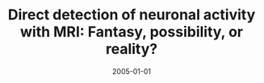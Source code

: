---
title: "Direct detection of neuronal activity with MRI: Fantasy, possibility, or reality?"
date: 2005-01-01
authors_string: Peter Bandettini, N. Petridou, J. Bodurka
authors:
   - Peter Bandettini
   - N. Petridou
   - J. Bodurka
author_ids:
   - peter_bandettini
   - natalia_petridou
journal: 'Applied Magnetic Resonance'
volume: 29
issue: 
pages: 65-88
book_title: ''
publisher: ''
abstract: ''
project_id: 
paper_url: 
doi: 
data_loc: ''
code_loc: ''
file: '/assets/publications//assets/publications/'
file_name: '/assets/publications/'
type: journal_article
pub_str: ' (2005) Applied Magnetic Resonance 29: 65-88'
layout: publication 
---